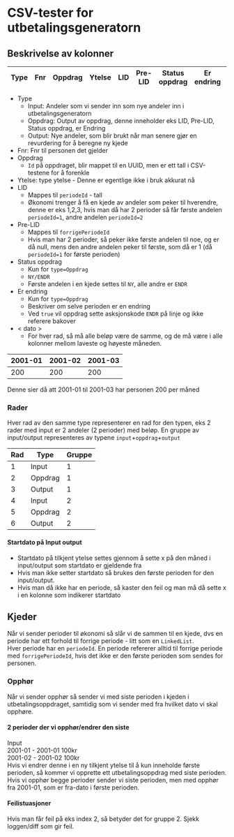 # CSV-tester for utbetalingsgeneratorn

## Beskrivelse av kolonner

| Type | Fnr | Oppdrag | Ytelse | LID | Pre-LID | Status oppdrag | Er endring | 2020-01 | 2020-02 | 2020-03 |
| ---- | --- | ------- | ------ | --- | ------- | -------------- | ---------- | ------- | ------- | ------- |

* Type
    * Input: Andeler som vi sender inn som nye andeler inn i utbetalingsgeneratorn
    * Oppdrag: Output av oppdrag, denne inneholder eks LID, Pre-LID, Status oppdrag, er Endring
    * Output: Nye andeler, som blir brukt når man senere gjør en revurdering for å beregne ny kjede
* Fnr: Fnr til personen det gjelder
* Oppdrag
    * `Id` på oppdraget, blir mappet til en UUID, men er ett tall i CSV-testene for å forenkle 
* Ytelse: type ytelse - Denne er egentlige ikke i bruk akkurat nå
* LID
    * Mappes til `periodeId` - tall
    * Økonomi trenger å få en kjede av andeler som peker til hverendre, denne er eks 1,2,3, hvis man då har 2 perioder så får
      første andelen `periodeId=1`, andre andelen `periodeId=2`
* Pre-LID
    * Mappes til `forrigePeriodeId`
    * Hvis man har 2 perioder, så peker ikke første andelen til noe, og er då null, mens den andre andelen peker til første, som
      då er 1 (då `periodeId=1` for første perioden)
* Status oppdrag
    * Kun for `type=Oppdrag`
    * `NY/ENDR`
    * Første andelen i en kjede settes til `NY`, alle andre er `ENDR`
* Er endring
    * Kun for `type=Oppdrag`
    * Beskriver om selve perioden er en endring
    * Ved `true` vil oppdrag sette asksjonskode `ENDR` på linje og ikke referere bakover
* < dato >
    * For hver rad, så må alle beløp være de samme, og de må være i alle kolonner mellom laveste og høyeste måneden.

| 2001-01 | 2001-02 | 2001-03 |
| ------- | ------- | ------- | 
| 200     | 200     | 200     |

Denne sier då att 2001-01 til 2001-03 har personen 200 per måned

### Rader

Hver rad av den samme type representerer en rad for den typen, eks 2 rader med input er 2 andeler (2 perioder) med beløp. En
gruppe av input/output representeres av typene `input`+`oppdrag`+`output`

| Rad | Type    | Gruppe |
| --- | ------- | ------ |
| 1   | Input   | 1      |
| 2   | Oppdrag | 1      |
| 3   | Output  | 1      |
| 4   | Input   | 2      |
| 5   | Oppdrag | 2      |
| 6   | Output  | 2      |

#### Startdato på Input output
* Startdato på tilkjent ytelse settes gjennom å sette x på den måned i input/output som startdato er gjeldende fra
* Hvis man ikke setter startdato så brukes den første perioden for den input/output.
* Hvis man då ikke har en periode, så kaster den feil og man må då sette x i en kolonne som indikerer startdato 

## Kjeder
Når vi sender perioder til økonomi så slår vi de sammen til en kjede, dvs en periode har ett forhold til forrige periode - litt som en `LinkedList`. <br />
Hver periode har en `periodeId`. En periode refererer alltid til forrige periode med `forrigePeriodeId`, hvis det ikke er den første perioden som sendes for personen.

### Opphør
Når vi sender opphør så sender vi med siste perioden i kjeden i utbetalingsoppdraget, samtidig som vi sender med fra hvilket dato vi skal opphøre.

#### 2 perioder der vi opphør/endrer den siste
Input <br />
2001-01 - 2001-01 100kr <br />
2001-02 - 2001-02 100kr <br />
Hvis vi endrer denne i en ny tilkjent ytelse til å kun inneholde første perioden, så kommer vi opprette ett utbetalingsoppdrag med siste perioden. <br />
Hvis vi opphør begge perioder sender vi siste perioden, men med opphør fra 2001-01, som er fra-dato i første perioden.

#### Feilistuasjoner
Hvis man får feil på eks index 2, så betyder det for gruppe 2. Sjekk loggen/diff som gir feil.